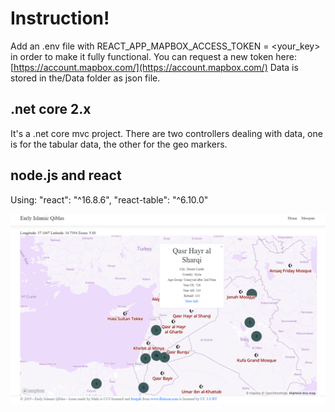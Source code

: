 # Instruction!

Add an .env file with REACT_APP_MAPBOX_ACCESS_TOKEN = <your_key> in order to make it fully functional. 
You can request a new token here: [https://account.mapbox.com/](https://account.mapbox.com/)
Data is stored in  the/Data folder as json file.


## .net core 2.x

 It's a .net core mvc project. There are two controllers dealing with data, one is for the tabular data, the other for the geo markers.

## node.js and react

Using:
        "react": "^16.8.6",
        "react-table": "^6.10.0"

![Qiblas](qiblas.PNG)